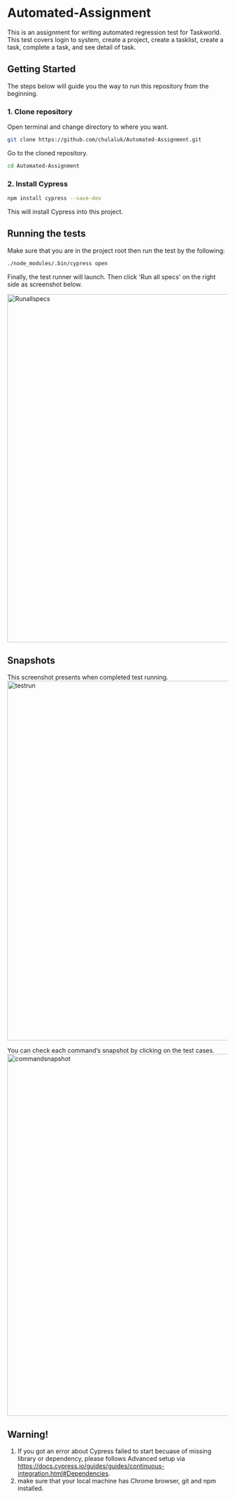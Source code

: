 # Automated-Assignment
 This is an assignment for writing automated regression test for Taskworld. This test covers login to system, create a project, create a tasklist, create a task, complete a task, and see detail of task.
    
## Getting Started
  The steps below will guide you the way to run this repository from the beginning.

### 1. Clone repository
  Open terminal and change directory to where you want.
```bash
git clone https://github.com/chulaluk/Automated-Assignment.git
```
  Go to the cloned repository.
 ```bash
 cd Automated-Assignment
```
  
### 2. Install Cypress
 ```bash
 npm install cypress --save-dev
```
This will install Cypress into this project.


## Running the tests
  Make sure that you are in the project root then run the test by the following:
 ```bash
 ./node_modules/.bin/cypress open
```  
  Finally, the test runner will launch. Then click 'Run all specs' on the right side as screenshot below.
   
   <img width="796" alt="Runallspecs" src="https://user-images.githubusercontent.com/55397372/65214388-0139d500-dad4-11e9-9456-1032305676c3.png">
   
## Snapshots
  This screenshot presents when completed test running. 
  <img width="822" alt="testrun" src="https://user-images.githubusercontent.com/55397372/65214651-d9973c80-dad4-11e9-9e28-e54735fb7309.png">
  
  You can check each command’s snapshot by clicking on the test cases.
  <img width="827" alt="commandsnapshot" src="https://user-images.githubusercontent.com/55397372/65214809-883b7d00-dad5-11e9-9088-60b62ba765c2.png">


## Warning!

 1. If you got an error about Cypress failed to start becuase of missing library or dependency, please follows Advanced setup
 via https://docs.cypress.io/guides/guides/continuous-integration.html#Dependencies.
 2. make sure that your local machine has Chrome browser, git and npm installed.
